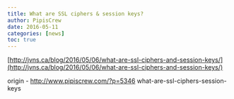 ```yaml
---
title: What are SSL ciphers & session keys?
author: PipisCrew
date: 2016-05-11
categories: [news]
toc: true
---
```


[http://jvns.ca/blog/2016/05/06/what-are-ssl-ciphers-and-session-keys/](http://jvns.ca/blog/2016/05/06/what-are-ssl-ciphers-and-session-keys/)

origin - http://www.pipiscrew.com/?p=5346 what-are-ssl-ciphers-session-keys